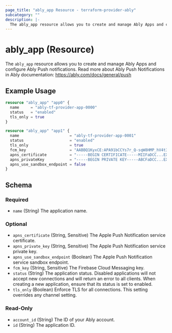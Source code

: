 ```yaml
---
page_title: "ably_app Resource - terraform-provider-ably"
subcategory: ""
description: |-
  The ably_app resource allows you to create and manage Ably Apps and configure Ably Push notifications. Read more about Ably Push Notifications in Ably documentation: https://ably.com/docs/general/push
---
```


# ably_app (Resource)

The `ably_app` resource allows you to create and manage Ably Apps and configure Ably Push notifications. Read more about Ably Push Notifications in Ably documentation: https://ably.com/docs/general/push


## Example Usage

```terraform
resource "ably_app" "app0" {
  name     = "ably-tf-provider-app-0000"
  status   = "enabled"
  tls_only = true
}
```

```terraform
resource "ably_app" "app1" {
  name                      = "ably-tf-provider-app-0001"
  status                    = "enabled"
  tls_only                  = true
  fcm_key                   = "AABBQ1KyxCE:APA91bCCYs7r_Q-sqW8HMP_hV4t3vMYx...cJ8344-MhGWODZEuAmg_J4MUJcVQEyDn...I"
  apns_certificate          = "-----BEGIN CERTIFICATE-----MIIFaDCC...EXAMPLE...3Dc=-----END CERTIFICATE-----"
  apns_privateKey           = "-----BEGIN PRIVATE KEY-----ABCFaDCC...EXAMPLE...3Dc=-----END PRIVATE KEY-----"
  apns_use_sandbox_endpoint = false
}
```

<!-- schema generated by tfplugindocs -->
## Schema

### Required

- `name` (String) The application name.

### Optional

- `apns_certificate` (String, Sensitive) The Apple Push Notification service certificate.
- `apns_private_key` (String, Sensitive) The Apple Push Notification service private key.
- `apns_use_sandbox_endpoint` (Boolean) The Apple Push Notification service sandbox endpoint.
- `fcm_key` (String, Sensitive) The Firebase Cloud Messaging key.
- `status` (String) The application status. Disabled applications will not accept new connections and will return an error to all clients. When creating a new application, ensure that its status is set to enabled.
- `tls_only` (Boolean) Enforce TLS for all connections. This setting overrides any channel setting.

### Read-Only

- `account_id` (String) The ID of your Ably account.
- `id` (String) The application ID.